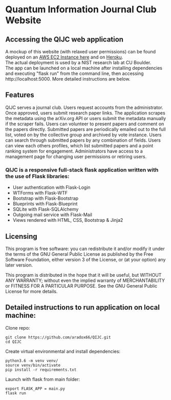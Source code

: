 # Quantum Information Journal Club Website

## Accessing the QIJC web application

A mockup of this website (with relaxed user permissions) can be found deployed on an [AWS EC2 Instance 
here](http://ec2-54-186-242-58.us-west-2.compute.amazonaws.com) and on [Heroku](https://qijcmockup.herokuapp.com). \
The actual deployment is used by a NIST research lab at CU Boulder. \
The app can be launched on a local machine after installing dependencies and executing "flask run" from the command line, then accessing http://localhost:5000. More detailed instructions are below.

## Features

QIJC serves a journal club. Users request accounts from the administrator. Once approved, users submit research paper links. The application scrapes the metadata using the arXiv.org API or users submit the metadata manually if the scraper fails. Users can volunteer to present papers and comment on the papers directly. Submitted papers are periodically emailed out to the full list, voted on by the collective group and archived by vote instance. Users can search through submitted papers by any combination of fields. Users can view each others profiles, which list submitted papers and a point ranking system for engagement. Administrators have access to a management page for changing user permissions or retiring users.

### QIJC is a responsive full-stack flask application written with the use of Flask libraries:
* User authentication with Flask-Login
* WTForms with Flask-WTF
* Bootstrap with Flask-Bootstrap
* Blueprints with Flask-Blueprint
* SQLite with Flask-SQLAlchemy
* Outgoing mail service with Flask-Mail
* Views rendered with HTML, CSS, Bootstrap & Jinja2

## Licensing
This program is free software: you can redistribute it and/or modify it under the terms of the GNU General Public License as published by the Free Software Foundation, either version 3 of the License, or (at your option) any later version.

This program is distributed in the hope that it will be useful, but WITHOUT ANY WARRANTY; without even the implied warranty of MERCHANTABILITY or FITNESS FOR A PARTICULAR PURPOSE.  See the GNU General Public License for more details.

## Detailed instructions to run application on local machine:

Clone repo: 
```
git clone https://github.com/aradox66/QIJC.git
cd QIJC
```

Create virtual environmental and install dependencies:
```
python3.6 -m venv venv/
source venv/bin/activate
pip install -r requirements.txt
```

Launch with flask from main folder:
```
export FLASK_APP = main.py
flask run
```

